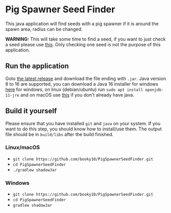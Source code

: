 # Pig Spawner Seed Finder

This java application will find seeds with a pig spawner if it is around the spawn area, radius can be changed.

**WARNING:** This will take some time to find a seed, if you want to just check a seed please use [this](https://github.com/hube12/PigSpawnerFinder).
Only checking one seed is not the purpose of this application.

## Run the application

Goto [the latest release](https://github.com/booky10/PigSpawnerSeedFinder/releases/latest) and download the file ending with `.jar`. Java version 8 to 16 are supported, you can download a Java 16 installer for windows [here](https://github.com/AdoptOpenJDK/openjdk16-binaries/releases/download/jdk-16.0.1%2B9/OpenJDK16U-jre_x64_windows_hotspot_16.0.1_9.msi) for windows, on linux (debian/ubuntu) run `sudo apt install openjdk-11-jre` and on macOS use [this](https://github.com/AdoptOpenJDK/openjdk16-binaries/releases/download/jdk-16.0.1%2B9/OpenJDK16U-jre_x64_mac_hotspot_16.0.1_9.pkg) if you don't already have java.

## Build it yourself

Please ensure that you have installed `git` and `java` on your system. If you want to do this step, you should know how to install/use them.
The output file should be in `build/libs` after the build finished.

### Linux/macOS

* `git clone https://github.com/booky10/PigSpawnerSeedFinder.git`
* `cd PigSpawnerSeedFinder`
* `./gradlew shadowJar`

### Windows

* `git clone https://github.com/booky10/PigSpawnerSeedFinder.git`
* `cd PigSpawnerSeedFinder`
* `gradlew shadowJar`
